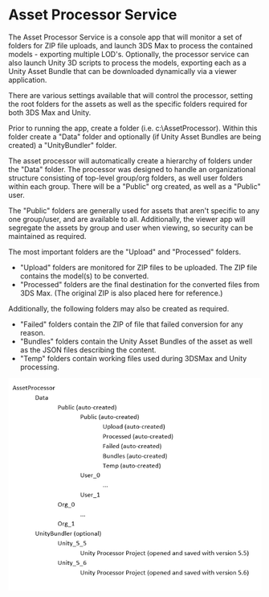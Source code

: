 # Asset Processor Service

The Asset Processor Service is a console app that will monitor a set of folders for ZIP file uploads, and launch 3DS Max to
process the contained models - exporting multiple LOD's.  Optionally, the processor service can also launch Unity 3D 
scripts to process the models, exporting each as a Unity Asset Bundle that can be downloaded dynamically via a viewer application.

There are various settings available that will control the processor, setting the root folders for the assets as well as the specific
folders required for both 3DS Max and Unity.

Prior to running the app, create a folder (i.e. c:\AssetProcessor).  Within this folder create a "Data" folder and optionally (if Unity Asset Bundles are being created) a "UnityBundler" folder.

The asset processor will automatically create a hierarchy of folders under the "Data" folder.  The processor was designed to handle an organizational structure consisting of top-level group/org folders, as well user folders within each group.  There will be a "Public" org created, as well as a "Public" user.

The "Public" folders are generally used for assets that aren't specific to any one group/user, and are available to all.  Additionally, the viewer app will segregate the assets by group and user when viewing, so security can be maintained as required.

The most important folders are the "Upload" and "Processed" folders.  
* "Upload" folders are monitored for ZIP files to be uploaded.  The ZIP file contains the model(s) to be converted.
* "Processed" folders are the final destination for the converted files from 3DS Max. (The original ZIP is also placed here for reference.)

Additionally, the following folders may also be created as required.
* "Failed" folders contain the ZIP of file that failed conversion for any reason.
* "Bundles" folders contain the Unity Asset Bundles of the asset as well as the JSON files describing the content.
* "Temp" folders contain working files used during 3DSMax and Unity processing.

![Asset Processor Directory Tree](./DocumentationImages/AssetProcessorDirectoryTree.png)


